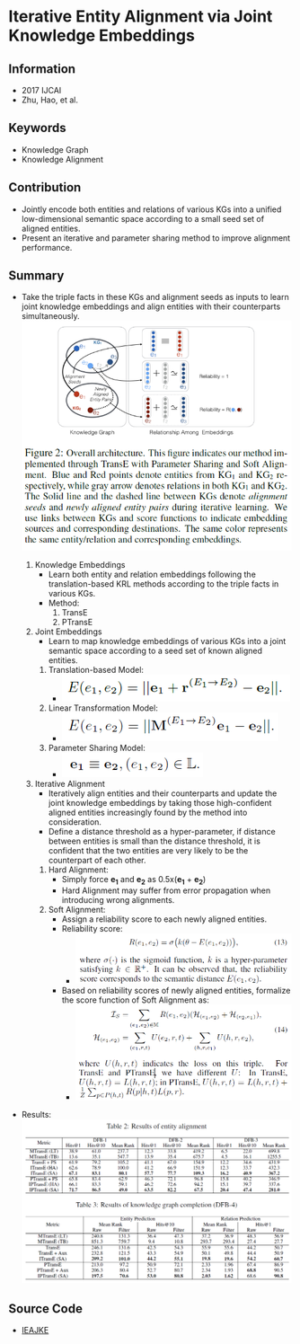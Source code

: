 # Iterative Entity Alignment via Joint Knowledge Embeddings
## Information
- 2017 IJCAI
- Zhu, Hao, et al.

## Keywords
- Knowledge Graph
- Knowledge Alignment

## Contribution
- Jointly encode both entities and relations of various KGs into a unified low-dimensional semantic space according to a small seed set of aligned entities.
- Present an iterative and parameter sharing method to improve alignment performance.

## Summary
- Take the triple facts in these KGs and alignment seeds as inputs to learn joint knowledge embeddings and align entities with their counterparts simultaneously.
	![Overall architecture](pic/Iterative_Entity_Alignment_via_Joint_Knowledge_Embeddings_fig1.PNG)
	1. Knowledge Embeddings
		- Learn both entity and relation embeddings following the translation-based KRL methods according to the triple facts in various KGs.
		- Method:
			1. TransE
			2. PTransE
	2. Joint Embeddings
		- Learn to map knowledge embeddings of various KGs into a joint semantic space according to a seed set of known aligned entities.
		1. Translation-based Model:
			- ![Translation-based Model Loss Function](pic/Iterative_Entity_Alignment_via_Joint_Knowledge_Embeddings_fig2.PNG)
		2. Linear Transformation Model:
			- ![Linear Transformation Model Loss Function](pic/Iterative_Entity_Alignment_via_Joint_Knowledge_Embeddings_fig3.PNG)
		3. Parameter Sharing Model:
			- ![Parameter Sharing Model Loss Function](pic/Iterative_Entity_Alignment_via_Joint_Knowledge_Embeddings_fig4.PNG)
	3. Iterative Alignment
		- Iteratively align entities and their counterparts and update the joint knowledge embeddings by taking those high-confident aligned entities increasingly found by the method into consideration.
		- Define a distance threshold as a hyper-parameter, if distance between entities is small than the distance threshold, it is confident that the two entities are very likely to be the counterpart of each other.
		1. Hard Alignment:
			- Simply force **e<sub>1</sub>** and **e<sub>2</sub>** as 0.5x(**e<sub>1</sub>** + **e<sub>2</sub>**)
			- Hard Alignment may suffer from error propagation when introducing wrong alignments.
		2. Soft Alignment:
			- Assign a reliability score to each newly aligned entities.
			- Reliability score: 
				- ![Reliability Score for Soft Alignment](pic/Iterative_Entity_Alignment_via_Joint_Knowledge_Embeddings_fig5.PNG)
			- Based on reliability scores of newly aligned entities, formalize the score function of Soft Alignment as:
				- ![Score Function of Soft Alignment](pic/Iterative_Entity_Alignment_via_Joint_Knowledge_Embeddings_fig6.PNG)


- Results:
	![Results](pic/Iterative_Entity_Alignment_via_Joint_Knowledge_Embeddings_fig7.PNG)

## Source Code
- [IEAJKE](https://github.com/thunlp/IEAJKE)